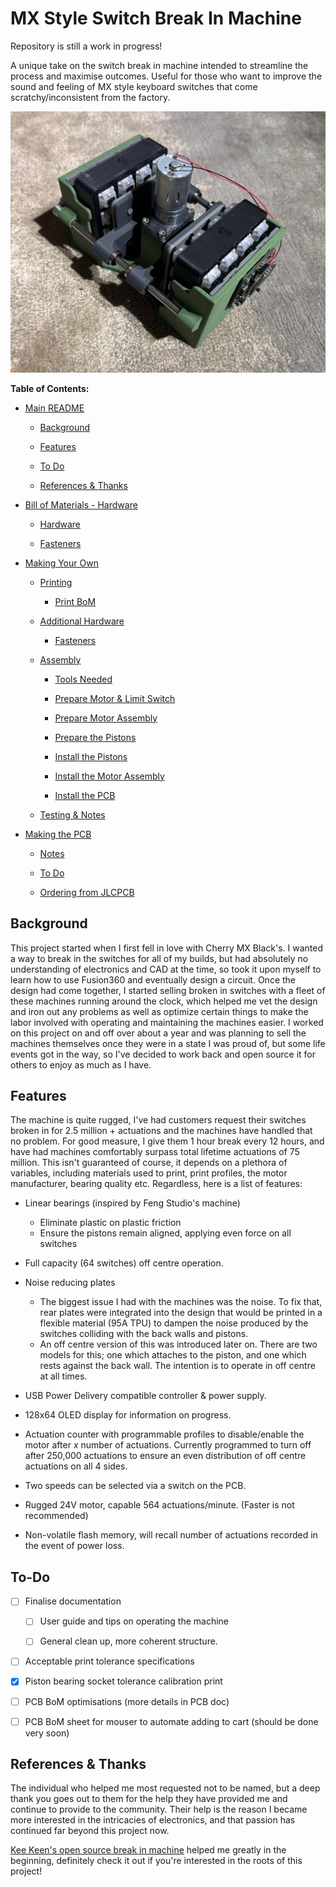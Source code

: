 # MX Style Switch Break In Machine

Repository is still a work in progress!

A unique take on the switch break in machine intended to streamline the process and maximise outcomes. Useful for those who want to improve the sound and feeling of MX style keyboard switches that come scratchy/inconsistent from the factory.

![Alt text](https://github.com/FinnKrass/MX-Break-In-Machine/blob/main/Images/Built-Pic.jpeg)

**Table of Contents:**

- [Main README](#mx-style-switch-break-in-machine)
  
  - [Background](#background)
  
  - [Features](#features)
  
  - [To Do](#to-do)
  
  - [References & Thanks](#references--thanks)

- [Bill of Materials - Hardware](https://github.com/FinnKrass/MX-Break-In-Machine/blob/main/BoM/Bill-of-Materials-(Hardware).md#bill-of-materials-hardware)
  
  - [Hardware](https://github.com/FinnKrass/MX-Break-In-Machine/blob/main/BoM/Bill-of-Materials-(Hardware).md#hardware)
  
  - [Fasteners](https://github.com/FinnKrass/MX-Break-In-Machine/blob/main/BoM/Bill-of-Materials-(Hardware).md#fasteners)

- [Making Your Own](https://github.com/FinnKrass/MX-Break-In-Machine/blob/main/Documentation/Making-Your-Own.md#making-your-own)
  
  - [Printing](https://github.com/FinnKrass/MX-Break-In-Machine/blob/main/Documentation/Making-Your-Own.md#printing)
    
    - [Print BoM](https://github.com/FinnKrass/MX-Break-In-Machine/blob/main/Documentation/Making-Your-Own.md#print-bom)
  
  - [Additional Hardware](https://github.com/FinnKrass/MX-Break-In-Machine/blob/main/Documentation/Making-Your-Own.md#additional-hardware)
    
    - [Fasteners](https://github.com/FinnKrass/MX-Break-In-Machine/blob/main/Documentation/Making-Your-Own.md#fasteners)
  
  - [Assembly](https://github.com/FinnKrass/MX-Break-In-Machine/blob/main/Documentation/Making-Your-Own.md#assembly)
    
    - [Tools Needed](https://github.com/FinnKrass/MX-Break-In-Machine/blob/main/Documentation/Making-Your-Own.md#tools-needed)
    
    - [Prepare Motor & Limit Switch](https://github.com/FinnKrass/MX-Break-In-Machine/blob/main/Documentation/Making-Your-Own.md#preparing-the-motor--limit-switch)
    
    - [Prepare Motor Assembly](https://github.com/FinnKrass/MX-Break-In-Machine/blob/main/Documentation/Making-Your-Own.md#prepare-the-motor-assembly)
    
    - [Prepare the Pistons](https://github.com/FinnKrass/MX-Break-In-Machine/blob/main/Documentation/Making-Your-Own.md#prepare-the-pistons)
    
    - [Install the Pistons](https://github.com/FinnKrass/MX-Break-In-Machine/blob/main/Documentation/Making-Your-Own.md#install-the-pistons)
    
    - [Install the Motor Assembly](https://github.com/FinnKrass/MX-Break-In-Machine/blob/main/Documentation/Making-Your-Own.md#install-the-motor-assembly)
    
    - [Install the PCB](https://github.com/FinnKrass/MX-Break-In-Machine/blob/main/Documentation/Making-Your-Own.md#install-the-pcb)
  
  - [Testing & Notes](https://github.com/FinnKrass/MX-Break-In-Machine/blob/main/Documentation/Making-Your-Own.md#testing--notes)

- [Making the PCB](https://github.com/FinnKrass/MX-Break-In-Machine/blob/main/Documentation/Making-The-PCB.md)
  
  - [Notes](https://github.com/FinnKrass/MX-Break-In-Machine/blob/main/Documentation/Making-The-PCB.md#notes)
  
  - [To Do](https://github.com/FinnKrass/MX-Break-In-Machine/blob/main/Documentation/Making-The-PCB.md#to-do)
  
  - [Ordering from JLCPCB](https://github.com/FinnKrass/MX-Break-In-Machine/blob/main/Documentation/Making-The-PCB.md#ordering-from-jlcpcb)

## Background

This project started when I first fell in love with Cherry MX Black's. I wanted a way to break in the switches for all of my builds, but had absolutely no understanding of electronics and CAD at the time, so took it upon myself to learn how to use Fusion360 and eventually design a circuit. Once the design had come together, I started selling broken in switches with a fleet of these machines running around the clock, which helped me vet the design and iron out any problems as well as optimize certain things to make the labor involved with operating and maintaining the machines easier. I worked on this project on and off over about a year and was planning to sell the machines themselves once they were in a state I was proud of, but some life events got in the way, so I've decided to work back and open source it for others to enjoy as much as I have.

## Features

The machine is quite rugged, I've had customers request their switches broken in for 2.5 million + actuations and the machines have handled that no problem. For good measure, I give them 1 hour break every 12 hours, and have had machines comfortably surpass total lifetime actuations of 75 million. This isn't guaranteed of course, it depends on a plethora of variables, including materials used to print, print profiles, the motor manufacturer, bearing quality etc. Regardless, here is a list of features:

- Linear bearings (inspired by Feng Studio's machine)
  
  - Eliminate plastic on plastic friction
  - Ensure the pistons remain aligned, applying even force on all switches

- Full capacity (64 switches) off centre operation.

- Noise reducing plates
  
  - The biggest issue I had with the machines was the noise. To fix that, rear plates were integrated into the design that would be printed in a flexible material (95A TPU) to dampen the noise produced by the switches colliding with the back walls and pistons.
  - An off centre version of this was introduced later on. There are two models for this; one which attaches to the piston, and one which rests against the back wall. The intention is to operate in off centre at all times.

- USB Power Delivery compatible controller & power supply.

- 128x64 OLED display for information on progress.

- Actuation counter with programmable profiles to disable/enable the motor after *x* number of actuations. Currently programmed to turn off after 250,000 actuations to ensure an even distribution of off centre actuations on all 4 sides.

- Two speeds can be selected via a switch on the PCB.

- Rugged 24V motor, capable 564 actuations/minute. (Faster is not recommended)

- Non-volatile flash memory, will recall number of actuations recorded in the event of power loss.

## To-Do

- [ ] Finalise documentation
  
  - [ ] User guide and tips on operating the machine
  
  - [ ] General clean up, more coherent structure.

- [ ] Acceptable print tolerance specifications

- [x] Piston bearing socket tolerance calibration print

- [ ] PCB BoM optimisations (more details in PCB doc)

- [ ] PCB BoM sheet for mouser to automate adding to cart (should be done very soon)

## References & Thanks

The individual who helped me most requested not to be named, but a deep thank you goes out to them for the help they have provided me and continue to provide to the community. Their help is the reason I became more interested in the intricacies of electronics, and that passion has continued far beyond this project now. 

[Kee Keen's open source break in machine](https://github.com/keekeen/MX-Switch-Break-In-Machine/tree/main) helped me greatly in the beginning, definitely check it out if you're interested in the roots of this project!
